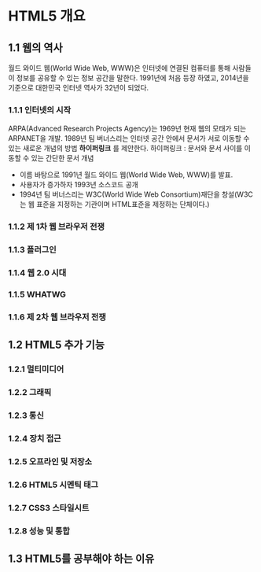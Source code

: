 # HTML5 개요

## 1.1 웹의 역사
월드 와이드 웹(World Wide Web, WWW)은 인터넷에 연결된 컴퓨터를 통해 사람들이 정보를 공유할 수 있는 정보 공간을 말한다.
1991년에 처음 등장 하였고, 2014년을 기준으로 대한민국 인터넷 역사가 32년이 되었다.

### 1.1.1 인터넷의 시작
ARPA(Advanced Research Projects Agency)는 1969년 현재 웹의 모태가 되는 ARPANET을 개발.
1989년 팀 버너스리는 인터넷 공간 안에서 문서가 서로 이동할 수 있는 새로운 개념의 방법 **하이퍼링크** 를 제안한다.
    하이퍼링크 : 문서와 문서 사이를 이동할 수 있는 간단한 문서 개념

- 이름 바탕으로 1991년 월드 와이드 웹(World Wide Web, WWW)를 발표.
- 사용자가 증가하자 1993년 소스코드 공개
- 1994년 팀 버너스리는 W3C(World Wide Web Consortium)재단을 창설(W3C는 웹 표준을 지정하는 기관이며 HTML표준을 제정하는 단체이다.)

### 1.1.2 제 1차 웹 브라우저 전쟁

### 1.1.3 플러그인

### 1.1.4 웹 2.0 시대

### 1.1.5 WHATWG

### 1.1.6 제 2차 웹 브라우저 전쟁

## 1.2 HTML5 추가 기능

### 1.2.1 멀티미디어

### 1.2.2 그래픽

### 1.2.3 통신

### 1.2.4 장치 접근

### 1.2.5 오프라인 및 저장소

### 1.2.6 HTML5 시멘틱 태그

### 1.2.7 CSS3 스타일시트

### 1.2.8 성능 및 통합

## 1.3 HTML5를 공부해야 하는 이유
